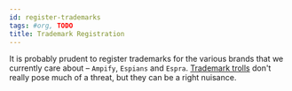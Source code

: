 ```yaml
---
id: register-trademarks
tags: #org, TODO
title: Trademark Registration
---
```


It is probably prudent to register trademarks for the various brands that we currently care about – `Ampify`, `Espians` and `Espra`. [Trademark trolls](http://en.wikipedia.org/wiki/Trademark_troll) don't really pose much of a threat, but they can be a right nuisance.